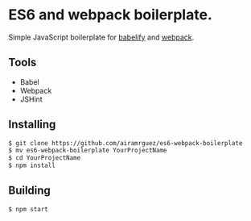 ES6 and webpack boilerplate.
============================

Simple JavaScript boilerplate for [babelify](https://github.com/babel/babelify) and [webpack](https://github.com/webpack/webpack).

Tools
-----

- Babel
- Webpack
- JSHint

Installing
----------

```bash
$ git clone https://github.com/airamrguez/es6-webpack-boilerplate
$ mv es6-webpack-boilerplate YourProjectName
$ cd YourProjectName
$ npm install
```

Building
--------

```bash
$ npm start
```
